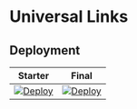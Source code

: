 # Universal Links

## Deployment

| Starter | Final |
|---------|-------|
| [![Deploy](https://www.herokucdn.com/deploy/button.svg)](https://heroku.com/deploy?template=https://github.com/arjunguptac1/caponeUniversalServer/tree/one) | [![Deploy](https://www.herokucdn.com/deploy/button.svg)](https://heroku.com/deploy?template=https://github.com/arjunguptac1/caponeUniversalServer/tree/one) |
